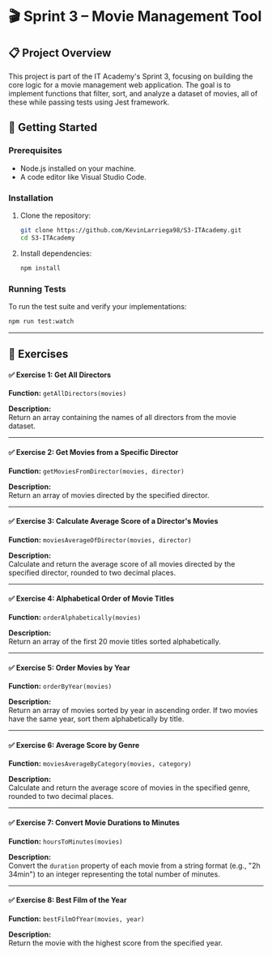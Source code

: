 # 🎬 Sprint 3 – Movie Management Tool

## 📋 Project Overview

This project is part of the IT Academy's Sprint 3, focusing on building the core logic for a movie management web application. The goal is to implement functions that filter, sort, and analyze a dataset of movies, all of these while passing tests using Jest framework.

## 🚀 Getting Started

### Prerequisites

- Node.js installed on your machine.
- A code editor like Visual Studio Code.

### Installation

1. Clone the repository:

   ```bash
   git clone https://github.com/KevinLarriega98/S3-ITAcademy.git
   cd S3-ITAcademy
   ```

2. Install dependencies:

   ```bash
   npm install
   ```

### Running Tests

To run the test suite and verify your implementations:

```bash
npm run test:watch
```

---

## 🧪 Exercises

#### ✅ Exercise 1: Get All Directors

**Function:** `getAllDirectors(movies)`

**Description:**  
Return an array containing the names of all directors from the movie dataset.

---

#### ✅ Exercise 2: Get Movies from a Specific Director

**Function:** `getMoviesFromDirector(movies, director)`

**Description:**  
Return an array of movies directed by the specified director.

---

#### ✅ Exercise 3: Calculate Average Score of a Director's Movies

**Function:** `moviesAverageOfDirector(movies, director)`

**Description:**  
Calculate and return the average score of all movies directed by the specified director, rounded to two decimal places.

---

#### ✅ Exercise 4: Alphabetical Order of Movie Titles

**Function:** `orderAlphabetically(movies)`

**Description:**  
Return an array of the first 20 movie titles sorted alphabetically.

---

#### ✅ Exercise 5: Order Movies by Year

**Function:** `orderByYear(movies)`

**Description:**  
Return an array of movies sorted by year in ascending order. If two movies have the same year, sort them alphabetically by title.

---

#### ✅ Exercise 6: Average Score by Genre

**Function:** `moviesAverageByCategory(movies, category)`

**Description:**  
Calculate and return the average score of movies in the specified genre, rounded to two decimal places.

---

#### ✅ Exercise 7: Convert Movie Durations to Minutes

**Function:** `hoursToMinutes(movies)`

**Description:**  
Convert the `duration` property of each movie from a string format (e.g., "2h 34min") to an integer representing the total number of minutes.

---

#### ✅ Exercise 8: Best Film of the Year

**Function:** `bestFilmOfYear(movies, year)`

**Description:**  
Return the movie with the highest score from the specified year.